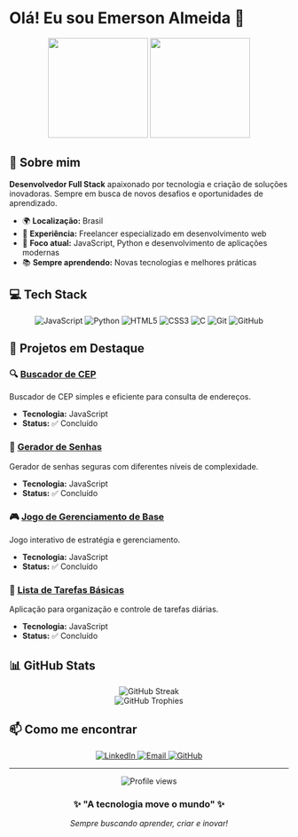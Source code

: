 # Olá! Eu sou Emerson Almeida 👋

<div align="center">
  <img height="180em" src="https://github-readme-stats.vercel.app/api?username=deusbr&show_icons=true&theme=dark&include_all_commits=true&count_private=true"/>
  <img height="180em" src="https://github-readme-stats.vercel.app/api/top-langs/?username=deusbr&layout=compact&langs_count=7&theme=dark"/>
</div>

## 🚀 Sobre mim

**Desenvolvedor Full Stack** apaixonado por tecnologia e criação de soluções inovadoras. Sempre em busca de novos desafios e oportunidades de aprendizado.

- 🌍 **Localização:** Brasil
- 💼 **Experiência:** Freelancer especializado em desenvolvimento web
- 🎯 **Foco atual:** JavaScript, Python e desenvolvimento de aplicações modernas
- 📚 **Sempre aprendendo:** Novas tecnologias e melhores práticas

## 💻 Tech Stack

<div align="center">
  <img src="https://img.shields.io/badge/-JavaScript-F7DF1E?style=for-the-badge&logo=javascript&logoColor=black" alt="JavaScript"/>
  <img src="https://img.shields.io/badge/-Python-3776AB?style=for-the-badge&logo=python&logoColor=white" alt="Python"/>
  <img src="https://img.shields.io/badge/-HTML5-E34F26?style=for-the-badge&logo=html5&logoColor=white" alt="HTML5"/>
  <img src="https://img.shields.io/badge/-CSS3-1572B6?style=for-the-badge&logo=css3&logoColor=white" alt="CSS3"/>
  <img src="https://img.shields.io/badge/-C-A8B9CC?style=for-the-badge&logo=c&logoColor=black" alt="C"/>
  <img src="https://img.shields.io/badge/-Git-F05032?style=for-the-badge&logo=git&logoColor=white" alt="Git"/>
  <img src="https://img.shields.io/badge/-GitHub-181717?style=for-the-badge&logo=github&logoColor=white" alt="GitHub"/>
</div>

## 🌟 Projetos em Destaque

### 🔍 [Buscador de CEP](https://github.com/deusbr/Buscador-de-CEP)
Buscador de CEP simples e eficiente para consulta de endereços.
- **Tecnologia:** JavaScript
- **Status:** ✅ Concluído

### 🔐 [Gerador de Senhas](https://github.com/deusbr/GeradorSenha)

Gerador de senhas seguras com diferentes níveis de complexidade.
- **Tecnologia:** JavaScript
- **Status:** ✅ Concluído

### 🎮 [Jogo de Gerenciamento de Base](https://github.com/deusbr/JogoDeGerenciamentoDeBase)
Jogo interativo de estratégia e gerenciamento.
- **Tecnologia:** JavaScript
- **Status:** ✅ Concluído

### 📝 [Lista de Tarefas Básicas](https://github.com/deusbr/ListaDeTrefasBasicas)
Aplicação para organização e controle de tarefas diárias.
- **Tecnologia:** JavaScript
- **Status:** ✅ Concluído

## 📊 GitHub Stats

<div align="center">
  <img src="https://github-readme-streak-stats.herokuapp.com/?user=deusbr&theme=dark" alt="GitHub Streak"/>
</div>

<div align="center">
  <img src="https://github-profile-trophy.vercel.app/?username=deusbr&theme=darkhub&no-frame=true&margin-w=15" alt="GitHub Trophies"/>
</div>

## 📫 Como me encontrar

<div align="center">
  <a href="https://linkedin.com/in/emersonalmeida" target="_blank">
    <img src="https://img.shields.io/badge/-LinkedIn-0077B5?style=for-the-badge&logo=linkedin&logoColor=white" alt="LinkedIn"/>
  </a>
  <a href="mailto:emerson.c.j.almeida@outlook.com" target="_blank">
    <img src="https://img.shields.io/badge/-Email-D14836?style=for-the-badge&logo=gmail&logoColor=white" alt="Email"/>
  </a>
  <a href="https://github.com/deusbr" target="_blank">
    <img src="https://img.shields.io/badge/-GitHub-181717?style=for-the-badge&logo=github&logoColor=white" alt="GitHub"/>
  </a>
</div>

---

<div align="center">
  <img src="https://komarev.com/ghpvc/?username=deusbr&label=Visualizações%20do%20perfil&color=0e75b6&style=flat" alt="Profile views"/>
</div>

<div align="center">
  <h3>✨ "A tecnologia move o mundo" ✨</h3>
  <p><em>Sempre buscando aprender, criar e inovar!</em></p>
</div>
